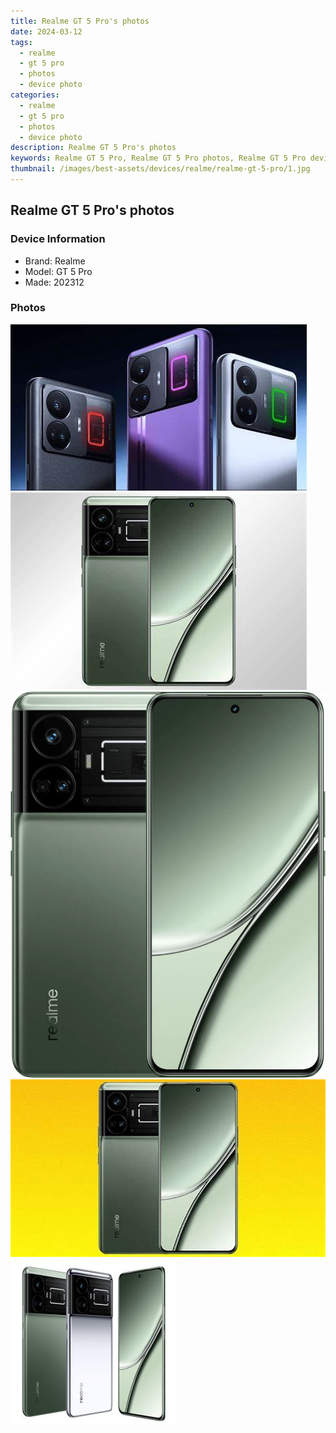 ```yaml
---
title: Realme GT 5 Pro's photos
date: 2024-03-12
tags: 
  - realme
  - gt 5 pro
  - photos
  - device photo
categories: 
  - realme
  - gt 5 pro
  - photos
  - device photo
description: Realme GT 5 Pro's photos
keywords: Realme GT 5 Pro, Realme GT 5 Pro photos, Realme GT 5 Pro device photo
thumbnail: /images/best-assets/devices/realme/realme-gt-5-pro/1.jpg
---
```


## Realme GT 5 Pro's photos

### Device Information

- Brand: Realme
- Model: GT 5 Pro
- Made: 202312

### Photos

![/images/best-assets/devices/realme/realme-gt-5-pro/1.jpg](/images/best-assets/devices/realme/realme-gt-5-pro/1.jpg)
![/images/best-assets/devices/realme/realme-gt-5-pro/2.jpg](/images/best-assets/devices/realme/realme-gt-5-pro/2.jpg)
![/images/best-assets/devices/realme/realme-gt-5-pro/3.jpg](/images/best-assets/devices/realme/realme-gt-5-pro/3.jpg)
![/images/best-assets/devices/realme/realme-gt-5-pro/4.jpg](/images/best-assets/devices/realme/realme-gt-5-pro/4.jpg)
![/images/best-assets/devices/realme/realme-gt-5-pro/5.jpg](/images/best-assets/devices/realme/realme-gt-5-pro/5.jpg)

